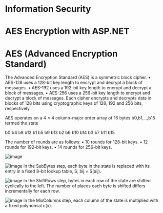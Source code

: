 # Information Security
# AES Encryption with ASP.NET

# AES (Advanced Encryption Standard)

The Advanced Encryption Standard (AES) is a symmetric block cipher.
•	AES-128 uses a 128-bit key length to encrypt and decrypt a block of messages.
•	AES-192 uses a 192-bit key length to encrypt and decrypt a block of messages.
•	AES-256 uses a 256-bit key length to encrypt and decrypt a block of messages.
Each cipher encrypts and decrypts data in blocks of 128 bits using cryptographic keys of 128, 192 and 256 bits, respectively.

AES operates on a 4 × 4 column-major order array of 16 bytes b0,b1,...,b15 termed the state

b0	b4	b8	b12
b1	b5	b9	b13
b2	b6	b10	b14
b3	b7	b11	b15

The number of rounds are as follows:
•	10 rounds for 128-bit keys.
•	12 rounds for 192-bit keys.
•	14 rounds for 256-bit keys.

![image](https://user-images.githubusercontent.com/117693854/205474985-ae64ec4c-f619-468e-b48e-79192cb03077.png)

![image](https://user-images.githubusercontent.com/117693854/205474990-b5aacb0c-c9c1-4943-bc45-3091c5d138e9.png)
In the SubBytes step, each byte in the state is replaced with its entry in a fixed 8-bit lookup table, S; bij = S(aij).

![image](https://user-images.githubusercontent.com/117693854/205475003-581c50f8-243f-41b8-9352-a7c670a524db.png)
In the ShiftRows step, bytes in each row of the state are shifted cyclically to the left. The number of places each byte is shifted differs incrementally for each row.

![image](https://user-images.githubusercontent.com/117693854/205475011-5ecb0aa4-6fb6-4380-995f-e56cf25975d3.png)
In the MixColumns step, each column of the state is multiplied with a fixed polynomial c(x).
